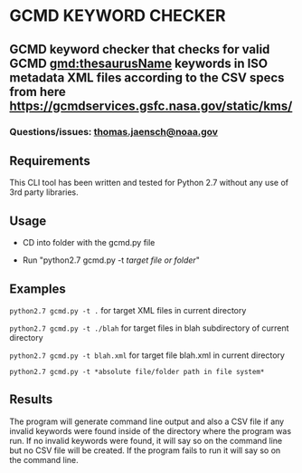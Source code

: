 # GCMD KEYWORD CHECKER

## GCMD keyword checker that checks for valid GCMD <gmd:thesaurusName> keywords in ISO metadata XML files according to the CSV specs from here https://gcmdservices.gsfc.nasa.gov/static/kms/ 

### Questions/issues: thomas.jaensch@noaa.gov

## Requirements
This CLI tool has been written and tested for Python 2.7 without any use of 3rd party libraries.

## Usage

* CD into folder with the gcmd.py file

* Run "python2.7 gcmd.py -t *target file or folder*"

## Examples

`python2.7 gcmd.py -t .` for target XML files in current directory

`python2.7 gcmd.py -t ./blah` for target files in blah subdirectory of current directory

`python2.7 gcmd.py -t blah.xml` for target file blah.xml in current directory

`python2.7 gcmd.py -t *absolute file/folder path in file system*`

## Results

The program will generate command line output and also a CSV file if any invalid keywords were found inside of the directory where the program was run. If no invalid keywords were found, it will say so on the command line but no CSV file will be created. If the program fails to run it will say so on the command line.